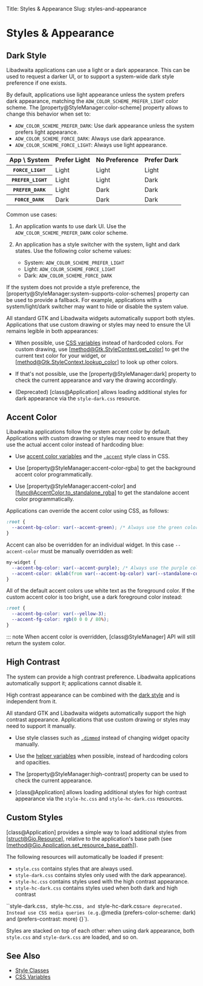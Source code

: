 Title: Styles & Appearance
Slug: styles-and-appearance

# Styles & Appearance

## Dark Style

Libadwaita applications can use a light or a dark appearance. This can be used
to request a darker UI, or to support a system-wide dark style preference if one
exists.

By default, applications use light appearance unless the system prefers dark
appearance, matching the `ADW_COLOR_SCHEME_PREFER_LIGHT` color scheme. The
[property@StyleManager:color-scheme] property allows to change this behavior
when set to:

* `ADW_COLOR_SCHEME_PREFER_DARK`: Use dark appearance unless the system prefers
  light appearance.
* `ADW_COLOR_SCHEME_FORCE_DARK`: Always use dark appearance.
* `ADW_COLOR_SCHEME_FORCE_LIGHT`: Always use light appearance.

<table>
  <tr>
    <th>App \ System</th>
    <th>Prefer Light</th>
    <th>No Preference</th>
    <th>Prefer Dark</th>
  </tr>
  <tr>
    <th><tt>FORCE_LIGHT</tt></th>
    <td>Light</td>
    <td>Light</td>
    <td>Light</td>
  </tr>
  <tr>
    <th><tt>PREFER_LIGHT</tt></th>
    <td>Light</td>
    <td>Light</td>
    <td>Dark</td>
  </tr>
  <tr>
    <th><tt>PREFER_DARK</tt></th>
    <td>Light</td>
    <td>Dark</td>
    <td>Dark</td>
  </tr>
  <tr>
    <th><tt>FORCE_DARK</tt></th>
    <td>Dark</td>
    <td>Dark</td>
    <td>Dark</td>
  </tr>
</table>

Common use cases:

1. An application wants to use dark UI. Use the `ADW_COLOR_SCHEME_PREFER_DARK`
   color scheme.

2. An application has a style switcher with the system, light and
dark states. Use the following color scheme values:

    * System: `ADW_COLOR_SCHEME_PREFER_LIGHT`
    * Light: `ADW_COLOR_SCHEME_FORCE_LIGHT`
    * Dark: `ADW_COLOR_SCHEME_FORCE_DARK`

If the system does not provide a style preference, the
[property@StyleManager:system-supports-color-schemes] property can be used to
provide a fallback. For example, applications with a system/light/dark switcher
may want to hide or disable the system value.

All standard GTK and Libadwaita widgets automatically support both styles.
Applications that use custom drawing or styles may need to ensure the UI
remains legible in both appearances:

* When possible, use [CSS variables](css-variables.html) instead of hardcoded
  colors. For custom drawing, use [method@Gtk.StyleContext.get_color] to get the
  current text color for your widget, or [method@Gtk.StyleContext.lookup_color]
  to look up other colors.

* If that's not possible, use the [property@StyleManager:dark] property to check
  the current appearance and vary the drawing accordingly.

* (Deprecated) [class@Application] allows loading additional styles for dark appearance via
  the `style-dark.css` resource.

## Accent Color

Libadwaita applications follow the system accent color by default. Applications
with custom drawing or styles may need to ensure that they use the actual accent
color instead of hardcoding blue:

* Use [accent color variables](css-variables.html#accent-colors) and the
  [`.accent`](style-classes.html#colors) style class in CSS.

* Use [property@StyleManager:accent-color-rgba] to get the background accent
  color programmatically.

* Use [property@StyleManager:accent-color] and
  [func@AccentColor.to_standalone_rgba] to get the standalone accent color
  programmatically.

Applications can override the accent color using CSS, as follows:

```css
:root {
  --accent-bg-color: var(--accent-green); /* Always use the green color */
}
```

Accent can also be overridden for an individual widget. In this case
`--accent-color` must be manually overridden as well:

```css
my-widget {
  --accent-bg-color: var(--accent-purple); /* Always use the purple color */
  --accent-color: oklab(from var(--accent-bg-color) var(--standalone-color-oklab));
}
```

All of the default accent colors use white text as the foreground color. If the
custom accent color is too bright, use a dark foreground color instead:

```css
:root {
  --accent-bg-color: var(--yellow-3);
  --accent-fg-color: rgb(0 0 0 / 80%);
}
```

::: note
    When accent color is overridden, [class@StyleManager] API will still return
    the system color.

## High Contrast

The system can provide a high contrast preference. Libadwaita applications
automatically support it; applications cannot disable it.

High contrast appearance can be combined with the [dark style](#dark-style) and
is independent from it.

All standard GTK and Libadwaita widgets automatically support the high contrast
appearance. Applications that use custom drawing or styles may need to support
it manually.

* Use style classes such as [`.dimmed`](style-classes.html#dimmed) instead
  of changing widget opacity manually.

* Use the [helper variables](css-variables.html#helpers) when possible, instead
  of hardcoding colors and opacities.

* The [property@StyleManager:high-contrast] property can be used to check the
  current appearance.

* [class@Application] allows loading additional styles for high contrast
  appearance via the `style-hc.css` and `style-hc-dark.css` resources.

## Custom Styles

[class@Application] provides a simple way to load additional styles from
[struct@Gio.Resource], relative to the application's base path (see
[method@Gio.Application.set_resource_base_path]).

The following resources will automatically be loaded if present:

- `style.css` contains styles that are always used.
- `style-dark.css` contains styles only used with the dark appearance).
- `style-hc.css` contains styles used with the high contrast appearance.
- `style-hc-dark.css` contains styles used when both dark and high contrast

``style-dark.css`, `style-hc.css`, and `style-hc-dark.css` are deprecated. Instead use
CSS media queries (e.g. `@media (prefers-color-scheme: dark) and (prefers-contrast: more) {}`).

Styles are stacked on top of each other: when using dark appearance, both
`style.css` and `style-dark.css` are loaded, and so on.

## See Also

- [Style Classes](style-classes.html)
- [CSS Variables](css-variables.html)
